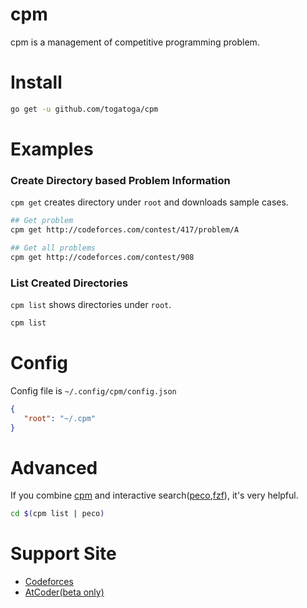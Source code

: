 # cpm
cpm is a management of competitive programming problem.

# Install

```bash
go get -u github.com/togatoga/cpm
```

# Examples
### Create Directory based Problem Information
`cpm get` creates directory under `root` and downloads sample cases.
```bash
## Get problem
cpm get http://codeforces.com/contest/417/problem/A

## Get all problems
cpm get http://codeforces.com/contest/908
```

### List Created Directories
`cpm list` shows directories under `root`.
```bash
cpm list
```

# Config
Config file is `~/.config/cpm/config.json`
```json
{
   "root": "~/.cpm"
}
```

# Advanced
If you combine [cpm](https://github.com/togatoga/cpm) and interactive search([peco](https://github.com/peco/peco),[fzf](https://github.com/junegunn/fzf)), it's very helpful.
```bash
cd $(cpm list | peco)
```

# Support Site
- [Codeforces](http://codeforces.com)
- [AtCoder(beta only)](https://beta.atcoder.jp)
